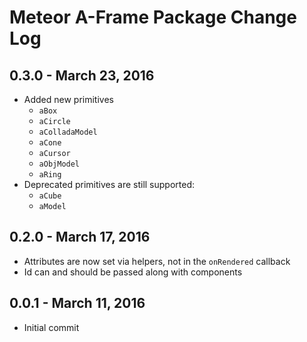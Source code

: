 Meteor A-Frame Package Change Log
==================================

## 0.3.0 - March 23, 2016

* Added new primitives
  * `aBox`
  * `aCircle`
  * `aColladaModel`
  * `aCone`
  * `aCursor`
  * `aObjModel`
  * `aRing`
* Deprecated primitives are still supported:
  * `aCube`
  * `aModel`

## 0.2.0 - March 17, 2016

* Attributes are now set via helpers, not in the `onRendered` callback
* Id can and should be passed along with components

## 0.0.1 - March 11, 2016

* Initial commit